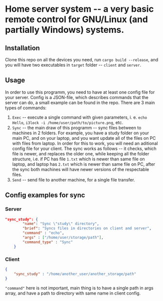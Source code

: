# Home server system -- a very basic remote control for GNU/Linux (and partially Windows) systems.

## Installation
Clone this repo on all the devices you need, run `cargo build --release`, and you will have two executables in `target` folder -- `client` and `server`. 

## Usage
In order to use this programm, you need to have at least one config file for your server. Config is a JSON-file, which describes commands that the server can do, a small example can be found in the repo. There are 3 main types of commands:
1. `Exec` -- execute a single command with given parameters, i. e. `echo Hello`, `i3lock -i /home/user/path/to/picture.png`, etc.
2. `Sync` -- the main draw of this programm -- sync files between to machines in 2 folders. For example, you have a study folder on your main PC, and on your laptop, and you want update all of the files on PC with files from laptop. In order for this to work, you will need an aditional config file for your client. The sync works as follows -- it checks, which file is newer, and replaces the older one, while keeping all the folder structure, i.e. if PC has file `1.txt` which is newer than same file on laptop, and laptop has `2.txt` which is newer than same file on PC, after the sync both machines will have newer versions of the respectable files.
3. `Send` -- send file to another machine, for a single file transfer.

## Config examples for sync

### Server
```json
"sync_study": {
        "name": "Sync \"study\" directory",
        "brief": "Syncs files in directories on client and server",
        "command" : "echo",
        "args" : ["/home/user/storage/path"],
        "command_type" : "Sync"
    }
```
### Client 

```json
{
    "sync_study" : "/home/another_user/another_storage/path"
}
```

`"command"` here is not important, main thing is to have a single path in args array, and have a path to directory with same name in client config.